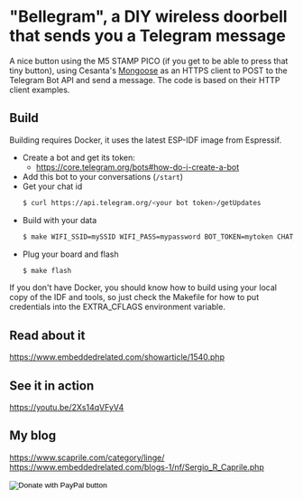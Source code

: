 # "Bellegram", a DIY wireless doorbell that sends you a Telegram message

A nice button using the M5 STAMP PICO (if you get to be able to press that tiny button), using Cesanta's [Mongoose](http://github.com/cesanta/mongoose/) as an HTTPS client to POST to the Telegram Bot API and send a message.
The code is based on their HTTP client examples.

## Build

Building requires Docker, it uses the latest ESP-IDF image from Espressif.

- Create a bot and get its token:
  - https://core.telegram.org/bots#how-do-i-create-a-bot
- Add this bot to your conversations (`/start`)
- Get your chat id
  ```sh
  $ curl https://api.telegram.org/<your bot token>/getUpdates 
  ```
- Build with your data
  ```sh
  $ make WIFI_SSID=mySSID WIFI_PASS=mypassword BOT_TOKEN=mytoken CHAT_ID=123456789
  ```
- Plug your board and flash
  ```sh
  $ make flash
  ```

 If you don't have Docker, you should know how to build using your local copy of the IDF and tools, so just check the Makefile for how to put credentials into the EXTRA_CFLAGS environment variable.

## Read about it

https://www.embeddedrelated.com/showarticle/1540.php

## See it in action

https://youtu.be/2Xs14qVFyV4

## My blog

https://www.scaprile.com/category/linge/
https://www.embeddedrelated.com/blogs-1/nf/Sergio_R_Caprile.php

<div>
  <form action="https://www.paypal.com/donate" method="post" target="_top">
		<input type="hidden" name="hosted_button_id" value="UDG3VF2ZB9H24" />
		<input type="image" src="https://www.paypalobjects.com/en_US/i/btn/btn_donate_LG.gif" border="0" name="submit" title="PayPal - The safer, easier way to pay online!" alt="Donate with PayPal button" />
		<img alt="" border="0" src="https://www.paypal.com/en_AR/i/scr/pixel.gif" width="1" height="1" />
  </form>
</div>
